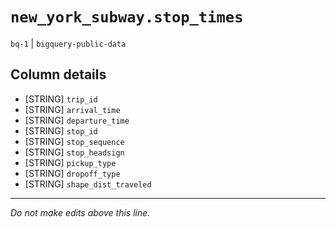 # `new_york_subway.stop_times`
`bq-1` | `bigquery-public-data`

## Column details
* [STRING]    `trip_id`
* [STRING]    `arrival_time`
* [STRING]    `departure_time`
* [STRING]    `stop_id`
* [STRING]    `stop_sequence`
* [STRING]    `stop_headsign`
* [STRING]    `pickup_type`
* [STRING]    `dropoff_type`
* [STRING]    `shape_dist_traveled`

-------------------------------------------------------------------------------
*Do not make edits above this line.*

